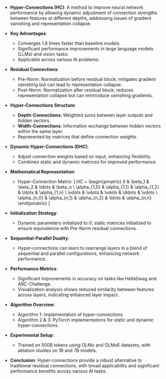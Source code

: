 - **Hyper-Connections (HC)**: A method to improve neural network performance by allowing dynamic adjustment of connection strengths between features at different depths, addressing issues of gradient vanishing and representation collapse.

- **Key Advantages**: 
  - Converges 1.8 times faster than baseline models.
  - Significant performance improvements in large language models (LLMs) and vision tasks.
  - Applicable across various AI problems.

- **Residual Connections**: 
  - Pre-Norm: Normalization before residual block; mitigates gradient vanishing but can lead to representation collapse.
  - Post-Norm: Normalization after residual block; reduces representation collapse but can reintroduce vanishing gradients.

- **Hyper-Connections Structure**:
  - **Depth-Connections**: Weighted sums between layer outputs and hidden vectors.
  - **Width-Connections**: Information exchange between hidden vectors within the same layer.
  - Represented by matrices that define connection weights.

- **Dynamic Hyper-Connections (DHC)**: 
  - Adjust connection weights based on input, enhancing flexibility.
  - Combines static and dynamic matrices for improved performance.

- **Mathematical Representation**:
  - Hyper-Connection Matrix: 
    \[
    HC = \begin{pmatrix}
    0 & \beta_1 & \beta_2 & \ldots & \beta_n \\
    \alpha_{1,0} & \alpha_{1,1} & \alpha_{1,2} & \ldots & \alpha_{1,n} \\
    \vdots & \vdots & \vdots & \ddots & \vdots \\
    \alpha_{n,0} & \alpha_{n,1} & \alpha_{n,2} & \ldots & \alpha_{n,n}
    \end{pmatrix}
    \]

- **Initialization Strategy**: 
  - Dynamic parameters initialized to 0; static matrices initialized to ensure equivalence with Pre-Norm residual connections.

- **Sequential-Parallel Duality**: 
  - Hyper-connections can learn to rearrange layers in a blend of sequential and parallel configurations, enhancing network performance.

- **Performance Metrics**: 
  - Significant improvements in accuracy on tasks like HellaSwag and ARC-Challenge.
  - Visualization analysis shows reduced similarity between features across layers, indicating enhanced layer impact.

- **Algorithm Overview**:
  - Algorithm 1: Implementation of hyper-connections.
  - Algorithm 2 & 3: PyTorch implementations for static and dynamic hyper-connections.

- **Experimental Setup**: 
  - Trained on 500B tokens using OLMo and OLMoE datasets, with ablation studies on 1B and 7B models.

- **Conclusion**: Hyper-connections provide a robust alternative to traditional residual connections, with broad applicability and significant performance benefits across various AI tasks.